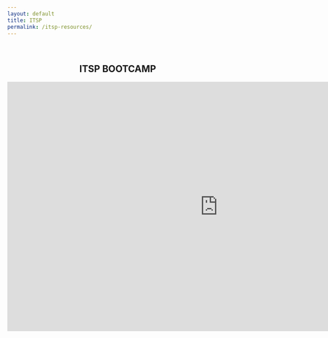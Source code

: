 ```yaml
---
layout: default
title: ITSP
permalink: /itsp-resources/
---
```


<br/>
<center>
	<h2>ITSP BOOTCAMP</h2>
</center>
<div class="float-center">
	<iframe src="https://docs.google.com/presentation/d/1MUQI8__2z5agd_Wc5YJA99LWyXe6XenHTPuL9-d5pYk/embed?start=false&loop=false&delayms=3000" frameborder="0" width="960" height="569" allowfullscreen="true" mozallowfullscreen="true" webkitallowfullscreen="true"></iframe>
</div>
